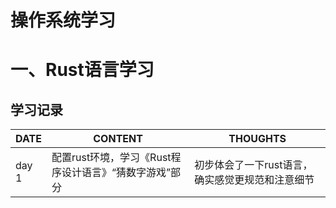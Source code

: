 # 操作系统学习
# 一、Rust语言学习
## 学习记录
| DATE | CONTENT | THOUGHTS |
| --- | --- | --- |
| day 1 | 配置rust环境，学习《Rust程序设计语言》“猜数字游戏”部分 | 初步体会了一下rust语言，确实感觉更规范和注意细节 |